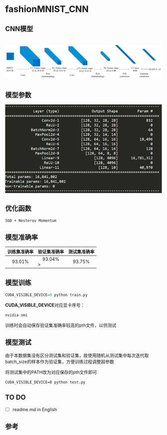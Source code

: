 # fashionMNIST_CNN

## CNN模型

# ![CNN Model](images/CNN.png)

## 模型参数

![Summary](images/CNN_summary.png)

## 优化函数

```
SGD + Nesterov Momentum
```

## 模型准确率

| 训练集准确率            | 验证集准确率             | 测试集准确率            |
| ----------------------- | ------------------------ | ----------------------- |
| <center>93.01%</center> | <center>93.04%</center>> | <center>93.75%</center> |

## 模型训练

```python
CUDA_VISIBLE_DEVICE=0 python train.py
```

**CUDA_VISIBLE_DEVICE**对应显卡序号：

```python
nvidia-smi
```

训练时会自动保存验证集准确率较高的pth文件，以供测试

## 模型测试

由于本数据集没有区分测试集和验证集，故使用随机从测试集中每次迭代取batch_size的样本作为验证集，方便训练过程调整超参数

将测试集中的PATH改为对应保存的pth文件即可

```
CUDA_VISIBLE_DEVICE=0 python test.py
```

## TO DO

- [ ] readme.md in English

## 参考

[ashmeet13]: https://github.com/ashmeet13/FashionMNIST-CNN

